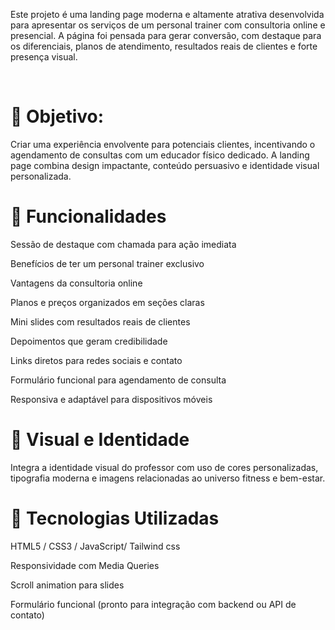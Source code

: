 <p>Este projeto é uma landing page moderna e altamente atrativa desenvolvida para apresentar os serviços de um personal trainer com consultoria online e presencial. A página foi pensada para gerar conversão, com destaque para os diferenciais, planos de atendimento, resultados reais de clientes e forte presença visual.</p>

<br>

<h1> 🧠 Objetivo: </h1>
Criar uma experiência envolvente para potenciais clientes, incentivando o agendamento de consultas com um educador físico dedicado. A landing page combina design impactante, conteúdo persuasivo e identidade visual personalizada.

<h1>🚀 Funcionalidades</h1>
Sessão de destaque com chamada para ação imediata

Benefícios de ter um personal trainer exclusivo

Vantagens da consultoria online

Planos e preços organizados em seções claras

Mini slides com resultados reais de clientes

Depoimentos que geram credibilidade

Links diretos para redes sociais e contato

Formulário funcional para agendamento de consulta

Responsiva e adaptável para dispositivos móveis

<h1>🎨 Visual e Identidade</h1>
Integra a identidade visual do professor com uso de cores personalizadas, tipografia moderna e imagens relacionadas ao universo fitness e bem-estar.

<h1>🔧 Tecnologias Utilizadas</h1>
HTML5 / CSS3 / JavaScript/ Tailwind css

Responsividade com Media Queries

Scroll animation para slides

Formulário funcional (pronto para integração com backend ou API de contato)
